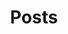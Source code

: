 ---
layout: posts
title: Posts
permalink: /posts
menus:
  header:
    title: Posts
    weight: 5
---